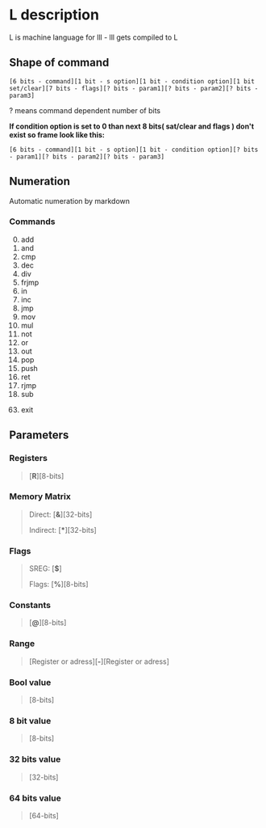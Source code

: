 # L description

L is machine language for lll - lll gets compiled to L

## Shape of command
```
[6 bits - command][1 bit - s option][1 bit - condition option][1 bit set/clear][7 bits - flags][? bits - param1][? bits - param2][? bits - param3]
```
? means command dependent number of bits

**If condition option is set to 0 than next 8 bits( sat/clear and flags ) don't exist so frame look like this:**
```
[6 bits - command][1 bit - s option][1 bit - condition option][? bits - param1][? bits - param2][? bits - param3]
```

## Numeration

Automatic numeration by markdown
### Commands
0. add
0. and       
0. cmp
0. dec
0. div
0. frjmp
0. in
0. inc
0. jmp
0. mov
0. mul
0. not
0. or
0. out
0. pop
0. push
0. ret
0. rjmp
0. sub
<!--> <!-->

63. exit

## Parameters

### Registers

> [**R**][8-bits]

### Memory Matrix

> Direct: [**&**][32-bits]
>
> Indirect: [**\***][32-bits]

### Flags

> SREG: [**$**]
> 
> Flags: [**%**][8-bits]

### Constants

> [**@**][8-bits]

### Range

> [Register or adress][**-**][Register or adress]

### Bool value

> [8-bits]

### 8 bit value

> [8-bits]

### 32 bits value

> [32-bits]

### 64 bits value

> [64-bits]